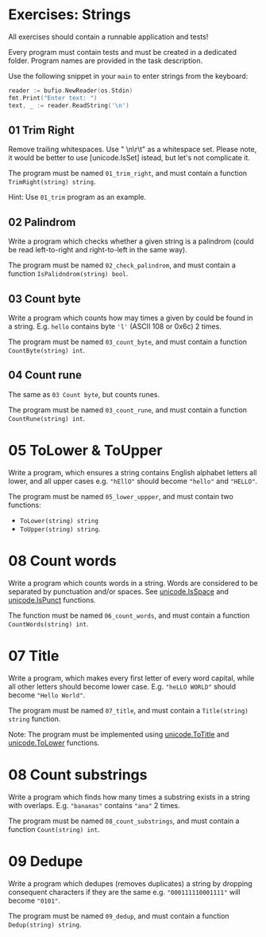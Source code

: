 # Exercises: Strings

All exercises should contain a runnable application and tests!

Every program must contain tests and must be created in a dedicated folder.
Program names are provided in the task description.

Use the following snippet in your `main` to enter strings from the keyboard:

```go
reader := bufio.NewReader(os.Stdin)
fmt.Print("Enter text: ")
text, _ := reader.ReadString('\n')
```

## 01 Trim Right

Remove trailing whitespaces. Use " \n\r\t" as a whitespace set. Please note,
it would be better to use [unicode.IsSet] istead, but let's not complicate it.

The program must be named `01_trim_right`, and must contain a function
`TrimRight(string) string`.

Hint: Use `01_trim` program as an example.

[unicode.IsSpace]: https://pkg.go.dev/unicode#IsSpace

## 02 Palindrom

Write a program which checks whether a given string is a palindrom (could be
read left-to-right and right-to-left in the same way).

The program must be named `02_check_palindrom`, and must contain a function
`IsPalidndrom(string) bool`.

## 03 Count byte

Write a program which counts how may times a given by could be found in a
string. E.g. `hello` contains byte `'l'` (ASCII 108 or 0x6c) 2 times.

The program must be named `03_count_byte`, and must contain a function
`CountByte(string) int`.

## 04 Count rune

The same as `03 Count byte`, but counts runes.

The program must be named `03_count_rune`, and must contain a function
`CountRune(string) int`.

# 05 ToLower & ToUpper

Write a program, which ensures a string contains English alphabet letters
all lower, and all upper cases e.g. `"hEllO"` should become `"hello"` and
`"HELLO"`.

The program must be named `05_lower_uppper`, and must contain two functions:
- `ToLower(string) string`
- `ToUpper(string) string`.

# 08 Count words

Write a program which counts words in a string. Words are considered to be
separated by punctuation and/or spaces. See [unicode.IsSpace] and
[unicode.IsPunct] functions.

The function must be named `06_count_words`, and must contain a function
`CountWords(string) int`.

[unicode.IsSpace]: https://pkg.go.dev/unicode#IsSpace
[unicode.IsPunct]: https://pkg.go.dev/unicode#IsPunct

# 07 Title

Write a program, which makes every first letter of every word capital, while
all other letters should become lower case. E.g. `"heLLO WORLD"` should become
`"Hello World"`.

The program must be named `07_title`, and must contain a `Title(string) string`
function.

Note: The program must be implemented using [unicode.ToTitle] and
[unicode.ToLower] functions.

[unicode.ToTitle]: https://pkg.go.dev/unicode#ToUpper
[unicode.ToLower]: https://pkg.go.dev/unicode#ToLower

# 08 Count substrings

Write a program which finds how many times a substring exists in a string with
overlaps. E.g. `"bananas"` contains `"ana"` 2 times.

The program must be named `08_count_substrings`, and must contain a function
`Count(string) int`.

# 09 Dedupe

Write a program which dedupes (removes duplicates) a string by dropping
consequent characters if they are the same e.g. `"000111110001111"` will become
`"0101"`.

The program must be named `09_dedup`, and must contain a function
`Dedup(string) string`.